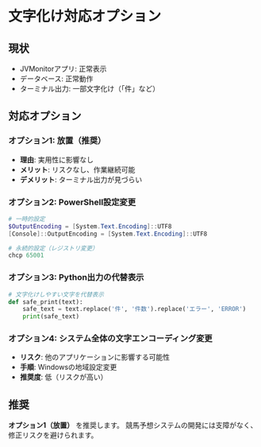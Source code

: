 # 文字化け対応オプション

## 現状
- JVMonitorアプリ: 正常表示
- データベース: 正常動作
- ターミナル出力: 一部文字化け（「件」など）

## 対応オプション

### オプション1: 放置（推奨）
- **理由**: 実用性に影響なし
- **メリット**: リスクなし、作業継続可能
- **デメリット**: ターミナル出力が見づらい

### オプション2: PowerShell設定変更
```powershell
# 一時的設定
$OutputEncoding = [System.Text.Encoding]::UTF8
[Console]::OutputEncoding = [System.Text.Encoding]::UTF8

# 永続的設定（レジストリ変更）
chcp 65001
```

### オプション3: Python出力の代替表示
```python
# 文字化けしやすい文字を代替表示
def safe_print(text):
    safe_text = text.replace('件', '件数').replace('エラー', 'ERROR')
    print(safe_text)
```

### オプション4: システム全体の文字エンコーディング変更
- **リスク**: 他のアプリケーションに影響する可能性
- **手順**: Windowsの地域設定変更
- **推奨度**: 低（リスクが高い）

## 推奨
**オプション1（放置）** を推奨します。
競馬予想システムの開発には支障がなく、修正リスクを避けられます。







